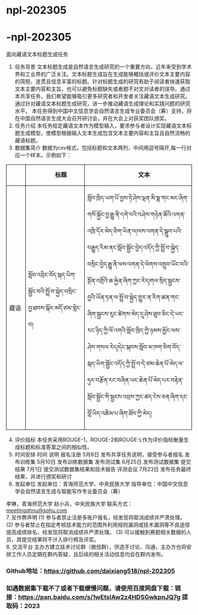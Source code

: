 # npl-202305
# -npl-202305
面向藏语文本标题生成任务
1. 任务背景
文本标题生成是自然语言生成研究的一个重要方向，近年来受到学术界和工业界的广泛关注。文本标题生成旨在生成能够概括或评价文本主要内容的简短、连贯且信息丰富的标题。针对标题生成的研究有助于阅读者快速获取文本主要内容和主旨，也可以避免标题缺失或者题不对文对读者的误导。通过本共享任务，我们希望能够吸引更多研究者和开发者关注藏语文本生成研究。通过针对藏语文本标题生成研究，进一步推动藏语生成理论和实践问题的研究水平。
本任务得到中国中文信息学会自然语言生成专业委员会（筹）支持，将在中国自然语言生成大会召开研讨会，并在大会上对获奖团队颁奖。
2. 任务介绍
本任务给定藏语文本作为模型输入，要求参与者设计实现藏语文本标题生成模型，使模型根据输入文本生成包含文本主要内容和主旨且自然流畅的藏语标题。
3. 数据集简介
数据为csv格式，包括标题和文本两列，中间用逗号隔开,每一行对应一个样本。示例如下：

<TABLE class=MsoTableGrid style="BORDER-TOP: medium none; BORDER-RIGHT: medium none; BORDER-COLLAPSE: collapse; BORDER-BOTTOM: medium none; BORDER-LEFT: medium none; mso-table-layout-alt: fixed; mso-border-alt: solid windowtext 1.0pt; mso-yfti-tbllook: 1184; mso-padding-alt: 0cm 5.4pt 0cm 5.4pt; mso-border-insideh: 1.0pt solid windowtext; mso-border-insidev: 1.0pt solid windowtext" cellSpacing=0 cellPadding=0 width="91%" border=1><TBODY>
<TR style="HEIGHT: 20pt; mso-yfti-irow: 0; mso-yfti-firstrow: yes">
<TD style="BORDER-TOP: windowtext 1pt solid; HEIGHT: 20pt; BORDER-RIGHT: windowtext 1pt solid; WIDTH: 5.52%; BORDER-BOTTOM: windowtext 1pt solid; PADDING-BOTTOM: 0cm; PADDING-TOP: 0cm; PADDING-LEFT: 5.4pt; BORDER-LEFT: windowtext 1pt solid; PADDING-RIGHT: 5.4pt" width="5%">
<P class=MsoNormal style="TEXT-ALIGN: center; LINE-HEIGHT: 150%; TEXT-INDENT: 24.1pt; mso-char-indent-count: 2.0" align=center><B><SPAN lang=EN-US style="FONT-SIZE: 12pt; FONT-FAMILY: KaiTi; LINE-HEIGHT: 150%; mso-bidi-font-family: KaiTi"><?xml:namespace prefix = "o" ns = "urn:schemas-microsoft-com:office:office" /><o:p>&nbsp;</o:p></SPAN></B></P></TD>
<TD style="BORDER-TOP: windowtext 1pt solid; HEIGHT: 20pt; BORDER-RIGHT: windowtext 1pt solid; WIDTH: 33.36%; BORDER-BOTTOM: windowtext 1pt solid; PADDING-BOTTOM: 0cm; PADDING-TOP: 0cm; PADDING-LEFT: 5.4pt; BORDER-LEFT: medium none; PADDING-RIGHT: 5.4pt; mso-border-left-alt: solid windowtext 1.0pt" width="33%">
<P class=MsoNormal style="TEXT-ALIGN: center; LINE-HEIGHT: 150%; TEXT-INDENT: 24.1pt; mso-char-indent-count: 2.0" align=center><B><SPAN style="FONT-SIZE: 12pt; FONT-FAMILY: KaiTi; LINE-HEIGHT: 150%; mso-bidi-font-family: KaiTi">标题<SPAN lang=EN-US><o:p></o:p></SPAN></SPAN></B></P></TD>
<TD style="BORDER-TOP: windowtext 1pt solid; HEIGHT: 20pt; BORDER-RIGHT: windowtext 1pt solid; WIDTH: 61.1%; BORDER-BOTTOM: windowtext 1pt solid; PADDING-BOTTOM: 0cm; PADDING-TOP: 0cm; PADDING-LEFT: 5.4pt; BORDER-LEFT: medium none; PADDING-RIGHT: 5.4pt; mso-border-left-alt: solid windowtext 1.0pt" width="61%">
<P class=MsoNormal style="TEXT-ALIGN: center; LINE-HEIGHT: 150%; TEXT-INDENT: 24.1pt; mso-char-indent-count: 2.0" align=center><B><SPAN style="FONT-SIZE: 12pt; FONT-FAMILY: KaiTi; LINE-HEIGHT: 150%; mso-bidi-font-family: KaiTi">文本<SPAN lang=EN-US><o:p></o:p></SPAN></SPAN></B></P></TD></TR>
<TR style="HEIGHT: 20pt; mso-yfti-irow: 1; mso-yfti-lastrow: yes">
<TD style="BORDER-TOP: medium none; HEIGHT: 20pt; BORDER-RIGHT: windowtext 1pt solid; WIDTH: 5.52%; BORDER-BOTTOM: windowtext 1pt solid; PADDING-BOTTOM: 0cm; PADDING-TOP: 0cm; PADDING-LEFT: 5.4pt; BORDER-LEFT: windowtext 1pt solid; PADDING-RIGHT: 5.4pt; mso-border-top-alt: solid windowtext 1.0pt" width="5%">
<P class=MsoNormal><SPAN style="FONT-SIZE: 12pt; FONT-FAMILY: KaiTi; mso-bidi-font-family: KaiTi">藏语<SPAN lang=EN-US><o:p></o:p></SPAN></SPAN></P></TD>
<TD style="BORDER-TOP: medium none; HEIGHT: 20pt; BORDER-RIGHT: windowtext 1pt solid; WIDTH: 33.36%; BORDER-BOTTOM: windowtext 1pt solid; PADDING-BOTTOM: 0cm; PADDING-TOP: 0cm; PADDING-LEFT: 5.4pt; BORDER-LEFT: medium none; PADDING-RIGHT: 5.4pt; mso-border-left-alt: solid windowtext 1.0pt; mso-border-top-alt: solid windowtext 1.0pt" width="33%">
<P class=MsoNormal><SPAN lang=BO style='FONT-SIZE: 12pt; FONT-FAMILY: "Microsoft Himalaya"; mso-ansi-font-size: 10.5pt; mso-bidi-language: BO'>སློབ་འབྲིང་བོད་སྐད་ཡིག་སྦྱོང་བའི་སྤྲོ་བ་སྐྱེད་བསྲིང་བྱ་ཐབས་སྐོར་མདོ་ཙམ་གླེང་བ།<o:p></o:p></SPAN></P>
<P class=MsoNormal><SPAN lang=EN-US style='FONT-SIZE: 10pt; FONT-FAMILY: "Times New Roman",serif'><o:p>&nbsp;</o:p></SPAN></P></TD>
<TD style="BORDER-TOP: medium none; HEIGHT: 20pt; BORDER-RIGHT: windowtext 1pt solid; WIDTH: 61.1%; BORDER-BOTTOM: windowtext 1pt solid; PADDING-BOTTOM: 0cm; PADDING-TOP: 0cm; PADDING-LEFT: 5.4pt; BORDER-LEFT: medium none; PADDING-RIGHT: 5.4pt; mso-border-left-alt: solid windowtext 1.0pt; mso-border-top-alt: solid windowtext 1.0pt" width="61%">
<P class=MsoNormal><SPAN lang=BO style='FONT-SIZE: 12pt; FONT-FAMILY: "Microsoft Himalaya"; mso-ansi-font-size: 10.5pt; mso-bidi-language: BO'>སློབ་ཁྲིད་ཡག་པོ་བྱས་ཏེ་ཤེས་ལྡན་མི་སྣ་གང་མང་ཞིག་གསོ་སྐྱོང་བྱ་རྒྱུ་ནི་དགེ་བའི་བཤེས་གཉེན་ཚོའི་འགན་འཁྲི་དོར་མེད་ཅིག་ཡིན་ལ།ལས་འགན་དེ་སྒྲུབ་པའི་བརྒྱུད་རིམ་ནང་སློབ་སྦྱོང་བྱེད་འདོད་ཀྱི་སྤྲོ་བ་སྐྱེད་བསྲིང་བྱེད་རྒྱུ་ནི་ལས་འགན་དེ་ལེགས་འགྲུབ་ཡོང་བའི་སྔོན་འགྲོའི་ཆ་རྐྱེན་ཞིག་ཀྱང་རེད།གལ་སྲིད་སྦྱངས་བྱའི་ཡོན་ཏན་ལ་སྤྲོ་བ་སྐྱེད་གྱུར་ན་རིག་ཚན་གང་ཞིག་སྦྱངས་རུང་ཚེགས་མེད་དུ་ཤེས་ཐུབ་ཅིང་དེ་ཡང་རང་ཉིད་ཀྱི་ལོ་འགའི་སློབ་ཁྲིད་ཀྱི་ཉམས་མྱོང་ལས་ཤེས་གསལ་རེད།དེང་སྐབས་སློབ་མ་ཁག་ཅིག་བོད་སྐད་ཡིག་སྦྱོང་འདོད་ཀྱི་སྤྲོ་བ་དེ་ཙམ་ཆེན་པོ་མེད་ལ་ཧུར་བརྩོན་རང་བཞིན་ཡང་ཆེན་པོ་མེད་པར་བརྟེན་སློབ་སྦྱོང་གི་སྦྱངས་འབྲས་ཀྱང་ཚད་ངེས་ཅན་ཞིག་དང་བློ་ཡིད་འཚིམ་པ་ཞིག་ཐོབ་ཀྱི་མེད།</SPAN></P></TD></TR></TBODY></TABLE>

4. 评价指标
本任务采用ROUGE-1，ROUGE-2和ROUGE-L作为评价指标衡量生成标题和标准答案之间的相似性。
5. 时间安排
	时间	说明
报名注册	5月8日	发布共享任务说明，接受参与者报名
发布训练集	5月10日	发布训练数据集
发布测试集	6月25日	发布测试数据集
提交结果	7月1日	提交测试数据集结果和技术报告
评测会议	7月23日	发布任务最终结果，并进行颁奖和研讨
6. 发起单位
发起单位：青海师范大学、中央民族大学
指导单位：中国中文信息学会自然语言生成与智能写作专业委员会（筹）
 	 	 
李琳，青海师范大学
赵小兵，中央民族大学
联系方式：meetingqhnu@sohu.com<br>
  7. 反作弊声明
(1)	参与者禁止注册多账户报名，经发现将取消成绩并严肃处理。
(2)	参与者禁止在指定考核技术能力的范围外利用规则漏洞或技术漏洞等不良途径提高成绩排名，经发现将取消成绩并严肃处理。
(3)	可以接触到赛题相关数据的人员，其提交结果将不计入排行榜及评奖。<br>
  8. 交流平台
主办方建立技术讨论群（微信群），供选手讨论、沟通，主办方也将安排工作人员定期在群内答疑，且后续的相关活动信息均会在群内发布。

### Github地址：https://github.com/daixiang518/npl-202305
### 如遇数据集下载不了或者下载缓慢问题，请使用百度网盘下载：链接：https://pan.baidu.com/s/1wEtslAw2z4HDSGwkpnJQ7g  提取码：2023


